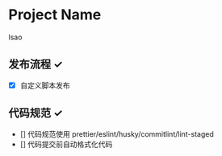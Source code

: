 # Project Name
lsao

## 发布流程 ✓
- [x] 自定义脚本发布


## 代码规范 ✓
- [] 代码规范使用 prettier/eslint/husky/commitlint/lint-staged
- [] 代码提交前自动格式化代码